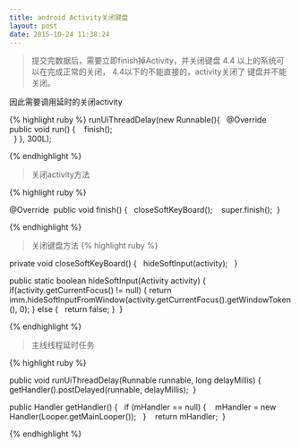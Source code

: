 ```yaml
---
title: android Activity关闭键盘
layout: post
date: 2015-10-24 11:38:24
---
```


> 提交完数据后，需要立即finish掉Activity，并关闭键盘
> 4.4 以上的系统可以在完成正常的关闭， 4.4以下的不能直接的，activity关闭了 键盘并不能关闭。

因此需要调用延时的关闭activity

{% highlight ruby %}
runUiThreadDelay(new Runnable(){
     @Override 
     public void run() { 
        finish();     
     } }, 300L);

{% endhighlight %}   

> 关闭activity方法

{% highlight ruby %}

@Override 
public void finish() {
     closeSoftKeyBoard();
      super.finish();
 }

{% endhighlight %}


> 关闭键盘方法
{% highlight ruby %}

private void closeSoftKeyBoard() {
     hideSoftInput(activity);
  }

public static boolean hideSoftInput(Activity activity) {
     if(activity.getCurrentFocus() != null) {
        return imm.hideSoftInputFromWindow(activity.getCurrentFocus().getWindowToken(), 0);
    } else {
         return false;
    } 
}

{% endhighlight %}

> 主线线程延时任务

{% highlight ruby %}

public void runUiThreadDelay(Runnable runnable, long delayMillis) { 
    getHandler().postDelayed(runnable, delayMillis);
 }

public Handler getHandler() {
     if (mHandler == null) { 
             mHandler = new Handler(Looper.getMainLooper());
     }
      return mHandler;
 }

{% endhighlight %}


